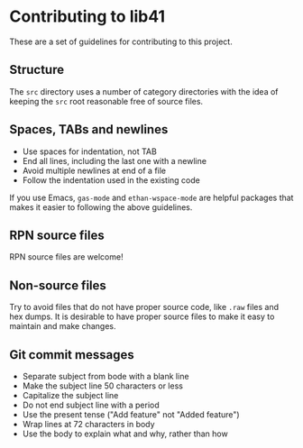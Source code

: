 Contributing to lib41
=====================

These are a set of guidelines for contributing to this project.


Structure
---------

The `src` directory uses a number of category directories with the
idea of keeping the `src` root reasonable free of source files.


Spaces, TABs and newlines
-------------------------

- Use spaces for indentation, not TAB
- End all lines, including the last one with a newline
- Avoid multiple newlines at end of a file
- Follow the indentation used in the existing code

If you use Emacs, `gas-mode` and `ethan-wspace-mode` are helpful
packages that makes it easier to following the above guidelines.


RPN source files
----------------

RPN source files are welcome!


Non-source files
----------------

Try to avoid files that do not have proper source code, like `.raw`
files and hex dumps. It is desirable to have proper source files to
make it easy to maintain and make changes.


Git commit messages
-------------------

- Separate subject from bode with a blank line
- Make the subject line 50 characters or less
- Capitalize the subject line
- Do not end subject line with a period
- Use the present tense ("Add feature" not "Added feature")
- Wrap lines at 72 characters in body
- Use the body to explain what and why, rather than how

